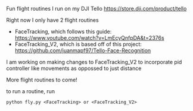 Fun flight routines I run on my DJI Tello
https://store.dji.com/product/tello

Right now I only have 2 flight routines

- FaceTracking, which follows this guide: https://www.youtube.com/watch?v=LmEcyQnfpDA&t=2376s
- FaceTracking_V2, which is based off of this project: https://github.com/juanmapf97/Tello-Face-Recognition


I am working on making changes to FaceTracking_V2 to incorporate pid controller like movements as oppossed to just distance

More flight routines to come! 



to run a routine, run

`python fly.py <FaceTracking> or <FaceTracking_V2>`